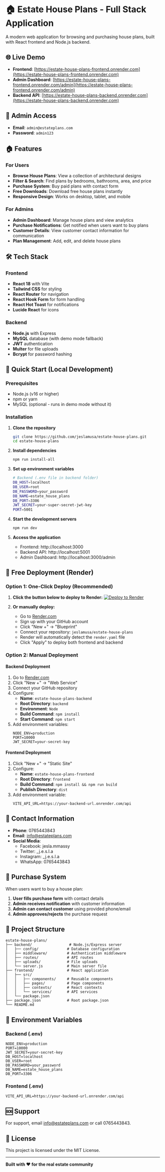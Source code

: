 # 🏠 Estate House Plans - Full Stack Application

A modern web application for browsing and purchasing house plans, built with React frontend and Node.js backend.

## 🌐 Live Demo

- **Frontend**: [https://estate-house-plans-frontend.onrender.com](https://estate-house-plans-frontend.onrender.com)
- **Admin Dashboard**: [https://estate-house-plans-frontend.onrender.com/admin](https://estate-house-plans-frontend.onrender.com/admin)
- **Backend API**: [https://estate-house-plans-backend.onrender.com](https://estate-house-plans-backend.onrender.com)

## 🔐 Admin Access

- **Email**: `admin@estateplans.com`
- **Password**: `admin123`

## 🏠 Features

### For Users
- **Browse House Plans**: View a collection of architectural designs
- **Filter & Search**: Find plans by bedrooms, bathrooms, area, and price
- **Purchase System**: Buy paid plans with contact form
- **Free Downloads**: Download free house plans instantly
- **Responsive Design**: Works on desktop, tablet, and mobile

### For Admins
- **Admin Dashboard**: Manage house plans and view analytics
- **Purchase Notifications**: Get notified when users want to buy plans
- **Customer Details**: View customer contact information for communication
- **Plan Management**: Add, edit, and delete house plans

## 🛠️ Tech Stack

### Frontend
- **React 18** with Vite
- **Tailwind CSS** for styling
- **React Router** for navigation
- **React Hook Form** for form handling
- **React Hot Toast** for notifications
- **Lucide React** for icons

### Backend
- **Node.js** with Express
- **MySQL** database (with demo mode fallback)
- **JWT** authentication
- **Multer** for file uploads
- **Bcrypt** for password hashing

## 🚀 Quick Start (Local Development)

### Prerequisites
- Node.js (v16 or higher)
- npm or yarn
- MySQL (optional - runs in demo mode without it)

### Installation

1. **Clone the repository**
   ```bash
   git clone https://github.com/jeslamusa/estate-house-plans.git
   cd estate-house-plans
   ```

2. **Install dependencies**
   ```bash
   npm run install-all
   ```

3. **Set up environment variables**
   ```bash
   # Backend (.env file in backend folder)
   DB_HOST=localhost
   DB_USER=root
   DB_PASSWORD=your_password
   DB_NAME=estate_house_plans
   DB_PORT=3306
   JWT_SECRET=your-super-secret-jwt-key
   PORT=5001
   ```

4. **Start the development servers**
   ```bash
   npm run dev
   ```

5. **Access the application**
   - Frontend: http://localhost:3000
   - Backend API: http://localhost:5001
   - Admin Dashboard: http://localhost:3000/admin

## 🚀 Free Deployment (Render)

### Option 1: One-Click Deploy (Recommended)

1. **Click the button below to deploy to Render:**
   [![Deploy to Render](https://render.com/images/deploy-to-render-button.svg)](https://render.com/deploy/schema-new?schema=https://raw.githubusercontent.com/jeslamusa/estate-house-plans/main/render.yaml)

2. **Or manually deploy:**
   - Go to [Render.com](https://render.com)
   - Sign up with your GitHub account
   - Click "New +" → "Blueprint"
   - Connect your repository: `jeslamusa/estate-house-plans`
   - Render will automatically detect the `render.yaml` file
   - Click "Apply" to deploy both frontend and backend

### Option 2: Manual Deployment

#### Backend Deployment
1. Go to [Render.com](https://render.com)
2. Click "New +" → "Web Service"
3. Connect your GitHub repository
4. Configure:
   - **Name**: `estate-house-plans-backend`
   - **Root Directory**: `backend`
   - **Environment**: `Node`
   - **Build Command**: `npm install`
   - **Start Command**: `npm start`
5. Add environment variables:
   ```
   NODE_ENV=production
   PORT=10000
   JWT_SECRET=your-secret-key
   ```

#### Frontend Deployment
1. Click "New +" → "Static Site"
2. Configure:
   - **Name**: `estate-house-plans-frontend`
   - **Root Directory**: `frontend`
   - **Build Command**: `npm install && npm run build`
   - **Publish Directory**: `dist`
3. Add environment variable:
   ```
   VITE_API_URL=https://your-backend-url.onrender.com/api
   ```

## 📱 Contact Information

- **Phone**: 0765443843
- **Email**: info@estateplans.com
- **Social Media**:
  - Facebook: jesla.mmassy
  - Twitter: _j.e.s.l.a
  - Instagram: _j.e.s.l.a
  - WhatsApp: 0765443843

## 🛒 Purchase System

When users want to buy a house plan:

1. **User fills purchase form** with contact details
2. **Admin receives notification** with customer information
3. **Admin can contact customer** using provided phone/email
4. **Admin approves/rejects** the purchase request

## 📁 Project Structure

```
estate-house-plans/
├── backend/                 # Node.js/Express server
│   ├── config/             # Database configuration
│   ├── middleware/         # Authentication middleware
│   ├── routes/             # API routes
│   ├── uploads/            # File uploads
│   └── server.js           # Main server file
├── frontend/               # React application
│   ├── src/
│   │   ├── components/     # Reusable components
│   │   ├── pages/          # Page components
│   │   ├── contexts/       # React contexts
│   │   └── services/       # API services
│   └── package.json
├── package.json            # Root package.json
└── README.md
```

## 🔧 Environment Variables

### Backend (.env)
```env
NODE_ENV=production
PORT=10000
JWT_SECRET=your-secret-key
DB_HOST=localhost
DB_USER=root
DB_PASSWORD=your_password
DB_NAME=estate_house_plans
DB_PORT=3306
```

### Frontend (.env)
```env
VITE_API_URL=https://your-backend-url.onrender.com/api
```

## 🆘 Support

For support, email info@estateplans.com or call 0765443843.

## 📄 License

This project is licensed under the MIT License.

---

**Built with ❤️ for the real estate community** 